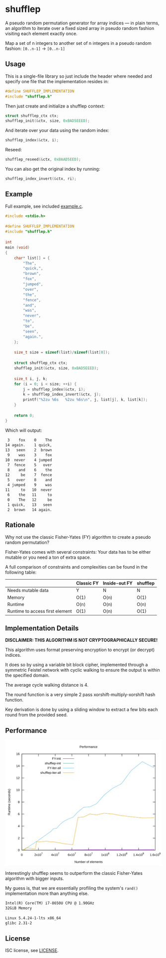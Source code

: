 shufflep
========

A pseudo random permutation generator for array indices — in plain terms, an algorithm to iterate
over a fixed sized array in pseudo random fashion visiting each element exactly once.

Map a set of n integers to another set of n integers in a pseudo random fashion: `[0..n-1]` → `[0..n-1]`


Usage
-----

This is a single-file library so just include the header where needed and specify one file that the implementation resides in:
```c
#define SHUFFLEP_IMPLEMENTATION
#include "shufflep.h"
```

Then just create and initialize a shufflep context:
```c
struct shufflep_ctx ctx;
shufflep_init(&ctx, size, 0xBAD5EEED);
```

And iterate over your data using the random index:
```c
shufflep_index(&ctx, i);
```

Reseed:
```c
shufflep_reseed(&ctx, 0xBAAD5EED);
```

You can also get the original index by running:
```c
shufflep_index_invert(&ctx, ri);
```

Example
-------

Full example, see included [example.c](example.c).


```c
#include <stdio.h>

#define SHUFFLEP_IMPLEMENTATION
#include "shufflep.h"

int
main (void)
{
	char* list[] = {
		"The",
		"quick,",
		"brown",
		"fox",
		"jumped",
		"over",
		"the",
		"fence",
		"and",
		"was",
		"never",
		"to",
		"be",
		"seen",
		"again.",
	};

	size_t size = sizeof(list)/sizeof(list[0]);

	struct shufflep_ctx ctx;
	shufflep_init(&ctx, size, 0xBAD5EEED);

	size_t i, j, k;
	for (i = 0; i < size; ++i) {
		j = shufflep_index(&ctx, i);
		k = shufflep_index_invert(&ctx, j);
		printf("%2zu %6s   %2zu %6s\n", j, list[j], k, list[k]);
	}

	return 0;
}

```

Which will output:
```
 3    fox    0    The
14 again.    1 quick,
13   seen    2  brown
 9    was    3    fox
10  never    4 jumped
 7  fence    5   over
 8    and    6    the
12     be    7  fence
 5   over    8    and
 4 jumped    9    was
11     to   10  never
 6    the   11     to
 0    The   12     be
 1 quick,   13   seen
 2  brown   14 again.
```

Rationale
---------

Why not use the classic Fisher-Yates (FY) algorithm to create a pseudo random permutation?

Fisher-Yates comes with several constraints: Your data has to be either mutable or you need a ton of extra space.

A full comparison of constraints and complexities can be found in the following table:

|                                 | Classic FY | Inside-out FY | shufflep |
|---------------------------------|------------|---------------|----------|
| Needs mutable data              | Y          | N             | N        |
| Memory                          | O(1)       | O(n)          | O(1)     |
| Runtime                         | O(n)       | O(n)          | O(n)     |
| Runtime to access first element | O(1)       | O(n)          | O(1)     |


Implementation Details
----------------------

**DISCLAIMER: THIS ALGORITHM IS NOT CRYPTOGRAPHICALLY SECURE!**

This algorithm uses format preserving encryption to encrypt (or decrypt) indices.

It does so by using a variable bit block cipher, implemented through a symmetric Feistel network with cyclic walking to ensure the output is within the specified domain.

The average cycle walking distance is 4.

The round function is a very simple 2 pass xorshift-multiply-xorshift hash function.

Key derivation is done by using a sliding window to extract a few bits each round from the provided seed.

Performance
-----------

![performance graph](plot.svg)

Interestingly shufflep seems to outperform the classic Fisher-Yates algorithm with bigger
inputs.

My guess is, that we are essentially profiling the system's `rand()` implementation more
than anything else.

```
Intel(R) Core(TM) i7-8650U CPU @ 1.90GHz
32GiB Memory

Linux 5.4.24-1-lts x86_64
glibc 2.31-2

```

License
-------

ISC license, see [LICENSE](LICENSE).

